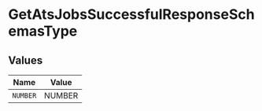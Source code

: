 # GetAtsJobsSuccessfulResponseSchemasType


## Values

| Name     | Value    |
| -------- | -------- |
| `NUMBER` | NUMBER   |